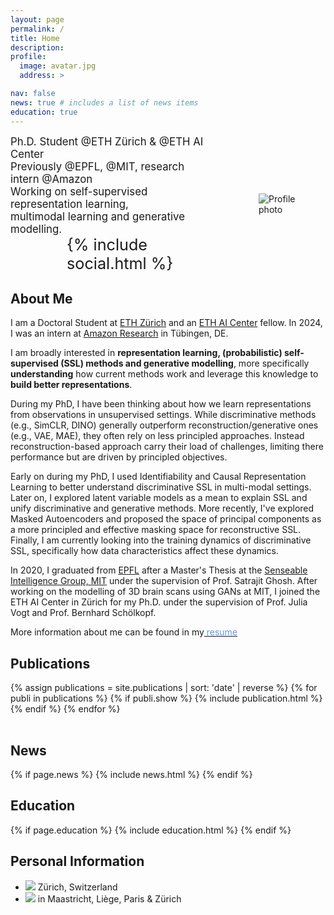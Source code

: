```yaml
---
layout: page
permalink: /
title: Home
description:
profile:
  image: avatar.jpg
  address: >

nav: false
news: true # includes a list of news items
education: true
---
```


<div style="display: flex; align-items: center; gap: 80px;">
  <span style="font-size: 1.2em;">
    Ph.D. Student @ETH Zürich & @ETH AI Center <br> Previously @EPFL, @MIT, research intern @Amazon <br> Working on self-supervised representation learning, <br> multimodal learning and generative modelling.
    <div class="social" style="font-size: 1.5em; padding-left: 90px;">
        {% include social.html %}
    </div>
  </span>
  <img class="img-responsive rounded-circle profile" src="assets/img/avatar.jpg" alt="Profile photo" style="max-width: 200px; margin-right: 30px;">
</div>

## About Me

<div markdown="1"> 

  I am a Doctoral Student at [ETH Zürich](https://ethz.ch/) and an [ETH AI Center](https://ai.ethz.ch/) fellow. In 2024, I was an intern at [Amazon Research](https://www.amazon.science) in Tübingen, DE. 

  I am broadly interested in **representation learning, (probabilistic) self-supervised (SSL) methods and generative modelling**, more specifically **understanding** how current methods work and leverage this knowledge to **build better representations**. 
  
  During my PhD, I have been thinking about how we learn representations from observations in unsupervised settings. While discriminative methods (e.g., SimCLR, DINO) generally outperform reconstruction/generative ones (e.g., VAE, MAE), they often rely on less principled approaches. Instead reconstruction-based approach carry their load of challenges, limiting there performance but are driven by principled objectives. 
  
  Early on during my PhD, I used Identifiability and Causal Representation Learning to better understand discriminative SSL in multi-modal settings. Later on, I explored latent variable models as a mean to explain SSL and unify discriminative and generative methods. More recently, I've explored Masked Autoencoders and proposed the space of principal components as a more principled and effective masking space for reconstructive SSL. Finally, I am currently looking into the training dynamics of discriminative SSL, specifically how data characteristics affect these dynamics.

  In 2020, I graduated from [EPFL](https://www.epfl.ch/) after a Master's Thesis at the [Senseable Intelligence Group, MIT](https://sensein.group) under the supervision of Prof. Satrajit Ghosh. After working on the modelling of 3D brain scans using GANs at MIT, I joined the ETH AI Center in Zürich for my Ph.D. under the supervision of Prof. Julia Vogt and Prof. Bernhard Schölkopf. 

  More information about me can be found in my<a href="/assets/pdf/cv.pdf"><span style="color: #6495ED;"> resume</span></a>


</div>

## Publications

<div class="publications">
  <div class="table-responsive">
    <table class="table table-sm table-borderless">
    {% assign publications = site.publications | sort: 'date' | reverse %}
    {% for publi in publications %}
      {% if publi.show %}
        {% include publication.html %}
      {% endif %}
    {% endfor %}
    </table>
  </div>
</div>

## News

{% if page.news %}
{% include news.html %}
{% endif %}

## Education

{% if page.education %}
{% include education.html %}
{% endif %}

## Personal Information

- <img src="../assets/img/placeholder.png" style="max-width: 20px;"> Zürich, Switzerland
- <img src="../assets/img/house.png" style="max-width: 20px;"> in Maastricht, Liège, Paris & Zürich
